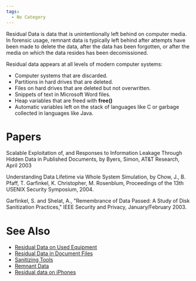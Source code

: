 ```yaml
---
tags:
  - No Category
---
```

Residual Data is data that is unintentionally left behind on computer
media. In forensic usage, remnant data is typically left behind after
attempts have been made to delete the data, after the data has been
forgotten, or after the media on which the data resides has been
decomissioned.

Residual data appears at all levels of modern computer systems:

- Computer systems that are discarded.
- Partitions in hard drives that are deleted.
- Files on hard drives that are deleted but not overwritten.
- Snippets of text in Microsoft Word files.
- Heap variables that are freed with **free()**
- Automatic variables left on the stack of languages like C or garbage
  collected in languages like Java.

# Papers

Scalable Exploitation of, and Responses to Information Leakage Through Hidden
Data in Published Documents, by Byers, Simon, AT&T Research, April 2003

Understanding Data Lifetime via Whole System Simulation, by Chow, J., B. Pfaff,
T. Garfinkel, K. Christopher, M. Rosenblum, Proceedings of the 13th USENIX
Security Symposium, 2004.

Garfinkel, S. and Shelat, A., "Remembrance of Data Passed: A Study of Disk
Sanitization Practices," IEEE Security and Privacy, January/February 2003.

# See Also

- [Residual Data on Used Equipment](residual_data_on_used_equipment.md)
- [Residual Data in Document Files](residual_data_in_document_files.md)
- [Sanitizing Tools](sanitizing_tools.md)
- [Remnant Data](remnant_data.md)
- [Residual data on iPhones](http://www.iphoneatlas.com/2008/05/19/refurbished-iphones-may-contain-other-users-personal-data/)
